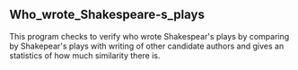 ## Who_wrote_Shakespeare-s_plays

This program checks to verify who wrote Shakespear's plays by comparing by Shakepear's plays with writing of other candidate authors and gives an statistics of how much similarity there is. 
